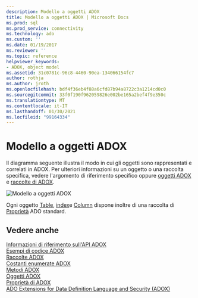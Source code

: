 ```yaml
---
description: Modello a oggetti ADOX
title: Modello a oggetti ADOX | Microsoft Docs
ms.prod: sql
ms.prod_service: connectivity
ms.technology: ado
ms.custom: ''
ms.date: 01/19/2017
ms.reviewer: ''
ms.topic: reference
helpviewer_keywords:
- ADOX, object model
ms.assetid: 31c0781c-96c8-4460-90ea-134066154fc7
author: rothja
ms.author: jroth
ms.openlocfilehash: bdf4f36eb4f88a6cfd87b94a8722c3a1214cd0c0
ms.sourcegitcommit: 33f0f190f962059826e002be165a2bef4f9e350c
ms.translationtype: MT
ms.contentlocale: it-IT
ms.lasthandoff: 01/30/2021
ms.locfileid: "99164334"
---
```

# <a name="adox-object-model"></a>Modello a oggetti ADOX
Il diagramma seguente illustra il modo in cui gli oggetti sono rappresentati e correlati in ADOX. Per ulteriori informazioni su un oggetto o una raccolta specifica, vedere l'argomento di riferimento specifico oppure [oggetti ADOX](./adox-objects.md) e [raccolte di ADOX](./adox-collections.md).  
  
 ![Modello a oggetti ADOX](../../../ado/reference/adox-api/media/adox_object_model.gif "ADOX_object_model")  
  
 Ogni oggetto [Table](./table-object-adox.md), [index](./index-object-adox.md)e [Column](./column-object-adox.md) dispone inoltre di una raccolta di [Proprietà](../ado-api/properties-collection-ado.md) ADO standard.  
  
## <a name="see-also"></a>Vedere anche  
 [Informazioni di riferimento sull'API ADOX]()   
 [Esempi di codice ADOX](./adox-code-examples.md)   
 [Raccolte ADOX](./adox-collections.md)   
 [Costanti enumerate ADOX](./adox-enumerated-constants.md)   
 [Metodi ADOX](./adox-methods.md)   
 [Oggetti ADOX](./adox-objects.md)   
 [Proprietà di ADOX](./adox-properties.md)   
 [ADO Extensions for Data Definition Language and Security (ADOX)](../../guide/extensions/ado-extensions-for-data-definition-language-and-security-adox.md)